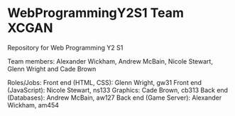 # WebProgrammingY2S1 Team XCGAN
Repository for Web Programming Y2 S1

Team members: Alexander Wickham, Andrew McBain, 
Nicole Stewart, Glenn Wright and Cade Brown

Roles/Jobs:
Front end (HTML, CSS): Glenn Wright, gw31
Front end (JavaScript): Nicole Stewart, ns133
Graphics: Cade Brown, cb313
Back end (Databases): Andrew McBain, aw127
Back end (Game Server): Alexander Wickham, am454

